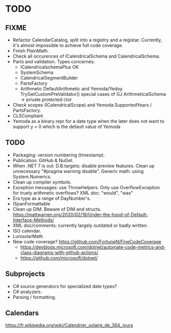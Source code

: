 ﻿TODO
====

FIXME
-----

- Refactor CalendarCatalog, split into a registry and a registar.
  Currently, it's almost impossible to achieve full code coverage.
- Finish PlainMath.
- Check all occurences of ICalendricalSchema and CalendricalSchema.
- Parts and validation.
  Types concernés:
  - ICalendricalschemaPlus OK
  - SystemSchema
  - CalendricalSegmentBuilder
  - PartsFactory
  - Arithmetic
  DefaultArithmetic and Yemoda/Yedoy.
  TryGetCustomPreValidator() special cases of GJ
  ArithmeticalSchema -> private protected ctor
- Check scopes (ICalendricalScope) and Yemoda.SupportedYears / PartsFactory.
- CLSCompliant
- Yemoda as a binary repr for a date type when the later does not want to
  support y = 0 which is the default value of Yemoda


TODO
----

- Packaging: version numbering (timestamp).
- Publication: GitHub & NuGet.
- When .NET 7 is out:
  D.B.targets: disable preview features.
  Clean up unnecessary "#pragma warning disable".
  Generic math: using System.Numerics.
- Clean up compiler symbols.
- Exception messages: use ThrowHelpers.
  Only use OverflowException for truely arithmetic overflows?
  XML doc: "would", "was"
- Era type as a range of DayNumber's.
- ISpanFormattable
- Clean up DIM.
  Beware of DIM and structs.
  https://mattwarren.org/2020/02/19/Under-the-hood-of-Default-Interface-Methods/
- XML doc/comments: currently largely outdated or badly written.
- ISO calendar.
- LunisolarMath
- New code coverage? https://github.com/FortuneN/FineCodeCoverage
  - https://devblogs.microsoft.com/dotnet/automate-code-metrics-and-class-diagrams-with-github-actions/
  - https://github.com/microsoft/dotnet/


Subprojects
-----------

- C# source generators for specialized date types?
- C# analyzers.
- Parsing / formatting.

Calendars
---------

https://fr.wikipedia.org/wiki/Calendrier_solaire_de_364_jours
